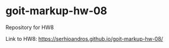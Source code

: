 # goit-markup-hw-08
Repository for HW8

Link to HW8:
https://serhioandros.github.io/goit-markup-hw-08/
